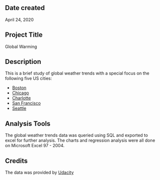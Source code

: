 ## Date created
April 24, 2020

## Project Title

Global Warming

## Description

This is a brief study of global weather trends with a special focus on the following five US cities:

 * [Boston](http://wwww.boston.gov)
 * [Chicago](http://www.chicago.gov)
 * [Charlotte](http://www.charlottenc.gov)
 * [San Francisco](http://www.sf.gov)
 * [Seattle](http://www.seattle.gov)

## Analysis Tools

The global weather trends data was queried using SQL and exported to excel for further analysis. The charts and regression analysis were all done on Microsoft Excel 97 - 2004.

## Credits

The data was provided by [Udacity](http://wwww.udacity.com)
